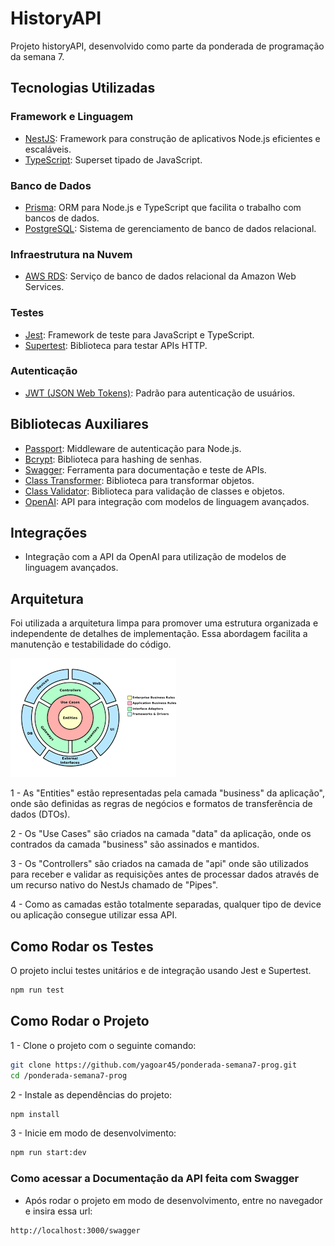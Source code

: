 # HistoryAPI

Projeto historyAPI, desenvolvido como parte da ponderada de programação da semana 7.

## Tecnologias Utilizadas

### Framework e Linguagem
- [NestJS](https://nestjs.com/): Framework para construção de aplicativos Node.js eficientes e escaláveis.
- [TypeScript](https://www.typescriptlang.org/): Superset tipado de JavaScript.

### Banco de Dados
- [Prisma](https://www.prisma.io/): ORM para Node.js e TypeScript que facilita o trabalho com bancos de dados.
- [PostgreSQL](https://www.postgresql.org/): Sistema de gerenciamento de banco de dados relacional.

### Infraestrutura na Nuvem
- [AWS RDS](https://aws.amazon.com/rds/): Serviço de banco de dados relacional da Amazon Web Services.


### Testes
- [Jest](https://jestjs.io/): Framework de teste para JavaScript e TypeScript.
- [Supertest](https://www.npmjs.com/package/supertest): Biblioteca para testar APIs HTTP.

### Autenticação
- [JWT (JSON Web Tokens)](https://jwt.io/): Padrão para autenticação de usuários.

## Bibliotecas Auxiliares

- [Passport](http://www.passportjs.org/): Middleware de autenticação para Node.js.
- [Bcrypt](https://www.npmjs.com/package/bcrypt): Biblioteca para hashing de senhas.
- [Swagger](https://swagger.io/): Ferramenta para documentação e teste de APIs.
- [Class Transformer](https://github.com/typestack/class-transformer): Biblioteca para transformar objetos.
- [Class Validator](https://github.com/typestack/class-validator): Biblioteca para validação de classes e objetos.
- [OpenAI](https://beta.openai.com/): API para integração com modelos de linguagem avançados.

## Integrações
- Integração com a API da OpenAI para utilização de modelos de linguagem avançados.

## Arquitetura
Foi utilizada a arquitetura limpa para promover uma estrutura organizada e independente de detalhes de implementação. Essa abordagem facilita a manutenção e testabilidade do código.

<img src = "./imgs/clean-arch.png">

1 - As "Entities" estão representadas pela camada "business" da aplicação", onde são definidas as regras de negócios e formatos de transferência de dados (DTOs).

2 - Os "Use Cases" são criados na camada "data" da aplicação, onde os contrados da camada "business" são assinados e mantidos.

3 - Os "Controllers" são criados na camada de "api" onde são utilizados para receber e validar as requisições antes de processar dados através de um recurso nativo do NestJs chamado de "Pipes".

4 - Como as camadas estão totalmente separadas, qualquer tipo de device ou aplicação consegue utilizar essa API. 

## Como Rodar os Testes

O projeto inclui testes unitários e de integração usando Jest e Supertest.


```bash
npm run test
```

## Como Rodar o Projeto

1 - Clone o projeto com o seguinte comando: 

```bash
git clone https://github.com/yagoar45/ponderada-semana7-prog.git
cd /ponderada-semana7-prog
```

2 - Instale as dependências do projeto: 

```bash
npm install
```

3 - Inicie em modo de desenvolvimento: 

```bash
npm run start:dev
```

### Como acessar a Documentação da API feita com Swagger

- Após rodar o projeto em modo de desenvolvimento, entre no navegador e insira essa url: 

```bash
http://localhost:3000/swagger
```


